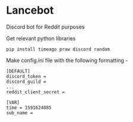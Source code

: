 # Lancebot
Discord bot for Reddit purposes

Get relevant python libraries
    
    pip install timeago praw discord random 

Make config.ini file with the following formatting - 

    [DEFAULT]
    discord_token = 
    discord_guild =
    ...
    reddit_client_secret = 
    
    [VAR]
    time = 1591624085
    sub_name = 

